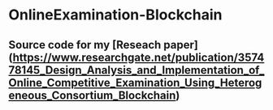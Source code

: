 # OnlineExamination-Blockchain
## **Source code** for my [Reseach paper] (https://www.researchgate.net/publication/357478145_Design_Analysis_and_Implementation_of_Online_Competitive_Examination_Using_Heterogeneous_Consortium_Blockchain)

